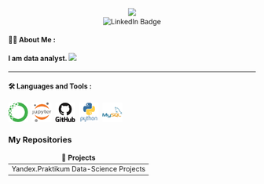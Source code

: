 
<div id="header" align="center">
  <img src="https://media.giphy.com/media/M9gbBd9nbDrOTu1Mqx/giphy.gif" width="100"/>
</div>

<div id="badges" align="center"
  <a href="[your-linkedin-URL](https://www.linkedin.com/in/anna-khabarova-93340a1a6?utm_source=share&utm_campaign=share_via&utm_content=profile&utm_medium=ios_app)">
    <img src="https://img.shields.io/badge/LinkedIn-blue?style=for-the-badge&logo=linkedin&logoColor=white" alt="LinkedIn Badge"/>
  </a>
</div>

#### :woman_technologist: About Me :
#### I am  data analyst. <img src="https://media.giphy.com/media/WUlplcMpOCEmTGBtBW/giphy.gif" width="30"> 
---
#### :hammer_and_wrench: Languages and Tools :
<div>
  <img src="https://raw.githubusercontent.com/devicons/devicon/ca28c779441053191ff11710fe24a9e6c23690d6/icons/anaconda/anaconda-original.svg" width="40" height="40"/>&nbsp; 
  <img src="https://raw.githubusercontent.com/devicons/devicon/ca28c779441053191ff11710fe24a9e6c23690d6/icons/jupyter/jupyter-original-wordmark.svg" width="40" height="40"/>&nbsp;
  <img src="https://raw.githubusercontent.com/devicons/devicon/ca28c779441053191ff11710fe24a9e6c23690d6/icons/github/github-original-wordmark.svg"  width="40" height="40"/>&nbsp;
  <img src="https://raw.githubusercontent.com/devicons/devicon/ca28c779441053191ff11710fe24a9e6c23690d6/icons/python/python-original-wordmark.svg" width="40" height="40"/>&nbsp; 
  <img src="https://raw.githubusercontent.com/devicons/devicon/ca28c779441053191ff11710fe24a9e6c23690d6/icons/mysql/mysql-original-wordmark.svg" width="40" height="40">
</div>

<h3 class="heading-element" dir="auto">My Repositories</h3> 
<markdown-accessiblity-table data-catalyst=""><table width="100%">
  <thead align="center">
    <tr>
      <td><b>🎁 Projects</b></td>
    </tr>
  </thead>
  <tbody>
    <tr>
      <td>Yandex.Praktikum Data-Science Projects</td>
    </tr>
  </tbody>
</table></markdown-accessiblity-table>

